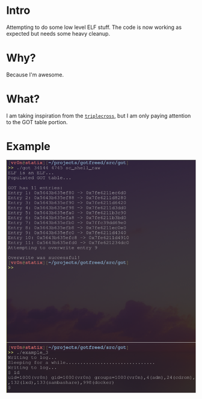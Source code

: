 # Intro

Attempting to do some low level ELF stuff. The code is now working as expected but needs some heavy cleanup.

# Why?

Because I'm awesome.

# What?

I am taking inspiration from the [`triplecross`](https://github.com/h3xduck/TripleCross), but I am only paying attention to the GOT table portion.

# Example

![example](./pics/example_3.png)
